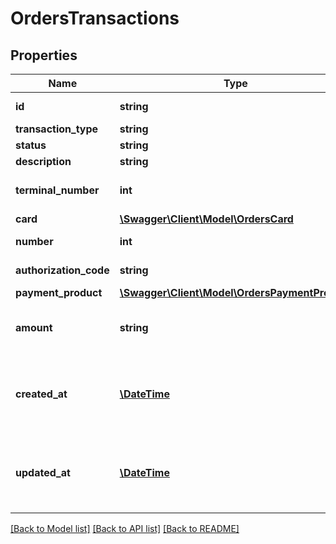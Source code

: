 # OrdersTransactions

## Properties
Name | Type | Description | Notes
------------ | ------------- | ------------- | -------------
**id** | **string** | UUID que identifica unicamente a transação. | 
**transaction_type** | **string** | Tipo da transação. | 
**status** | **string** | Status da transação. | 
**description** | **string** | Descrição da transação. | [optional] 
**terminal_number** | **int** | Número do terminal da Cielo Lio em que o pagamento foi realizado. | 
**card** | [**\Swagger\Client\Model\OrdersCard**](OrdersCard.md) |  | [optional] 
**number** | **int** | Número Sequencial Único (NSU) da transação. | 
**authorization_code** | **string** | Código de autorização da transação. | 
**payment_product** | [**\Swagger\Client\Model\OrdersPaymentProduct**](OrdersPaymentProduct.md) |  | [optional] 
**amount** | **string** | Valor da transação. Exemplo: O valor de R$ 10,00 é representado como 1000. | 
**created_at** | [**\DateTime**](\DateTime.md) | Data da criação/inclusão do item no pedido. A data deve estar no formato: YYYY-MM-DDThh:mm:ssZ (Exemplo: 20151020T13:13:29.000Z) | 
**updated_at** | [**\DateTime**](\DateTime.md) | Data da última atualização do item no pedido. A data deve estar no formato: YYYY-MM-DDThh:mm:ssZ (Exemplo: 20151020T13:13:29.000Z) | 

[[Back to Model list]](../README.md#documentation-for-models) [[Back to API list]](../README.md#documentation-for-api-endpoints) [[Back to README]](../README.md)


